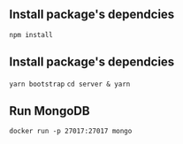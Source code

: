 ## Install package's dependcies

`npm install`

## Install package's dependcies

`yarn bootstrap`
`cd server & yarn`

## Run MongoDB

`docker run -p 27017:27017 mongo`